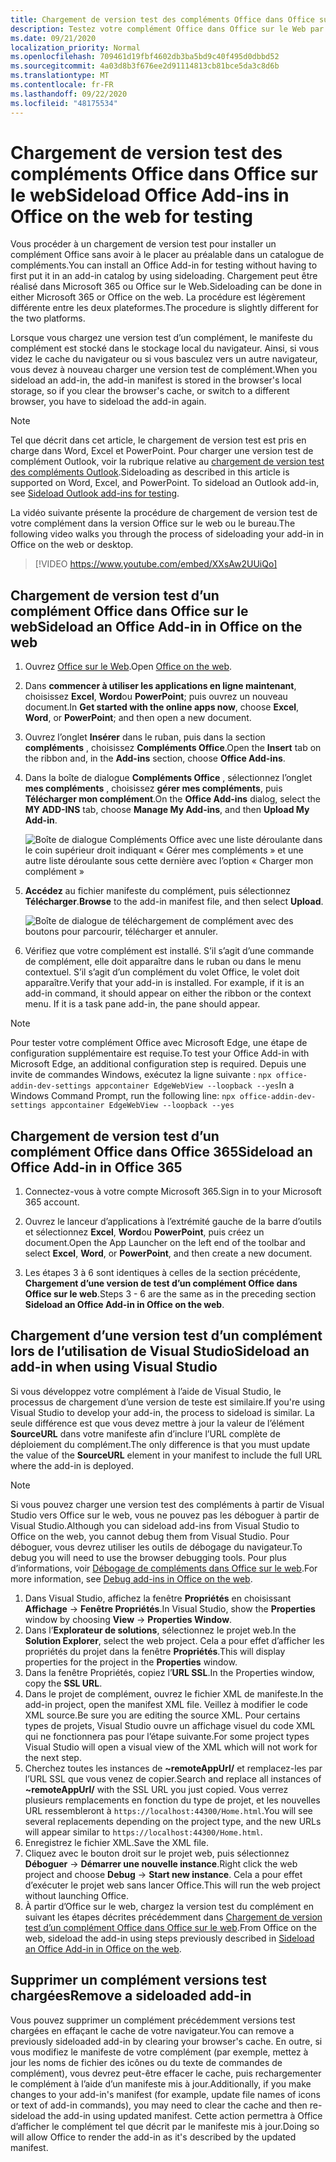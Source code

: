 ```yaml
---
title: Chargement de version test des compléments Office dans Office sur le web
description: Testez votre complément Office dans Office sur le Web par chargement.
ms.date: 09/21/2020
localization_priority: Normal
ms.openlocfilehash: 709461d19fbf4602db3ba5bd9c40f495d0dbbd52
ms.sourcegitcommit: 4a03d8b3f676ee2d91114813cb81bce5da3c8d6b
ms.translationtype: MT
ms.contentlocale: fr-FR
ms.lasthandoff: 09/22/2020
ms.locfileid: "48175534"
---
```

# <a name="sideload-office-add-ins-in-office-on-the-web-for-testing"></a><span data-ttu-id="9abb8-103">Chargement de version test des compléments Office dans Office sur le web</span><span class="sxs-lookup"><span data-stu-id="9abb8-103">Sideload Office Add-ins in Office on the web for testing</span></span>

<span data-ttu-id="9abb8-104">Vous procéder à un chargement de version test pour installer un complément Office sans avoir à le placer au préalable dans un catalogue de compléments.</span><span class="sxs-lookup"><span data-stu-id="9abb8-104">You can install an Office Add-in for testing without having to first put it in an add-in catalog by using sideloading.</span></span> <span data-ttu-id="9abb8-105">Chargement peut être réalisé dans Microsoft 365 ou Office sur le Web.</span><span class="sxs-lookup"><span data-stu-id="9abb8-105">Sideloading can be done in either Microsoft 365 or Office on the web.</span></span> <span data-ttu-id="9abb8-106">La procédure est légèrement différente entre les deux plateformes.</span><span class="sxs-lookup"><span data-stu-id="9abb8-106">The procedure is slightly different for the two platforms.</span></span>

<span data-ttu-id="9abb8-107">Lorsque vous chargez une version test d’un complément, le manifeste du complément est stocké dans le stockage local du navigateur. Ainsi, si vous videz le cache du navigateur ou si vous basculez vers un autre navigateur, vous devez à nouveau charger une version test de complément.</span><span class="sxs-lookup"><span data-stu-id="9abb8-107">When you sideload an add-in, the add-in manifest is stored in the browser's local storage, so if you clear the browser's cache, or switch to a different browser, you have to sideload the add-in again.</span></span>

> [!NOTE]
> <span data-ttu-id="9abb8-p102">Tel que décrit dans cet article, le chargement de version test est pris en charge dans Word, Excel et PowerPoint. Pour charger une version test de complément Outlook, voir la rubrique relative au [chargement de version test des compléments Outlook](../outlook/sideload-outlook-add-ins-for-testing.md).</span><span class="sxs-lookup"><span data-stu-id="9abb8-p102">Sideloading as described in this article is supported on Word, Excel, and PowerPoint. To sideload an Outlook add-in, see [Sideload Outlook add-ins for testing](../outlook/sideload-outlook-add-ins-for-testing.md).</span></span>

<span data-ttu-id="9abb8-110">La vidéo suivante présente la procédure de chargement de version test de votre complément dans la version Office sur le web ou le bureau.</span><span class="sxs-lookup"><span data-stu-id="9abb8-110">The following video walks you through the process of sideloading your add-in in Office on the web or desktop.</span></span>

> [!VIDEO https://www.youtube.com/embed/XXsAw2UUiQo]

## <a name="sideload-an-office-add-in-in-office-on-the-web"></a><span data-ttu-id="9abb8-111">Chargement de version test d’un complément Office dans Office sur le web</span><span class="sxs-lookup"><span data-stu-id="9abb8-111">Sideload an Office Add-in in Office on the web</span></span>

1. <span data-ttu-id="9abb8-112">Ouvrez [Office sur le Web](https://office.live.com/).</span><span class="sxs-lookup"><span data-stu-id="9abb8-112">Open [Office on the web](https://office.live.com/).</span></span>

2. <span data-ttu-id="9abb8-113">Dans **commencer à utiliser les applications en ligne maintenant**, choisissez **Excel**, **Word**ou **PowerPoint**; puis ouvrez un nouveau document.</span><span class="sxs-lookup"><span data-stu-id="9abb8-113">In **Get started with the online apps now**, choose **Excel**, **Word**, or **PowerPoint**; and then open a new document.</span></span>

3. <span data-ttu-id="9abb8-114">Ouvrez l’onglet **Insérer** dans le ruban, puis dans la section **compléments** , choisissez **Compléments Office**.</span><span class="sxs-lookup"><span data-stu-id="9abb8-114">Open the **Insert** tab on the ribbon and, in the **Add-ins** section, choose **Office Add-ins**.</span></span>

4. <span data-ttu-id="9abb8-115">Dans la boîte de dialogue **Compléments Office** , sélectionnez l’onglet **mes compléments** , choisissez **gérer mes compléments**, puis **Télécharger mon complément**.</span><span class="sxs-lookup"><span data-stu-id="9abb8-115">On the **Office Add-ins** dialog, select the **MY ADD-INS** tab, choose **Manage My Add-ins**, and then **Upload My Add-in**.</span></span>

    ![Boîte de dialogue Compléments Office avec une liste déroulante dans le coin supérieur droit indiquant « Gérer mes compléments » et une autre liste déroulante sous cette dernière avec l’option « Charger mon complément »](../images/office-add-ins-my-account.png)

5. <span data-ttu-id="9abb8-117">**Accédez** au fichier manifeste du complément, puis sélectionnez **Télécharger**.</span><span class="sxs-lookup"><span data-stu-id="9abb8-117">**Browse** to the add-in manifest file, and then select **Upload**.</span></span>

    ![Boîte de dialogue de téléchargement de complément avec des boutons pour parcourir, télécharger et annuler.](../images/upload-add-in.png)

6. <span data-ttu-id="9abb8-p103">Vérifiez que votre complément est installé. S’il s’agit d’une commande de complément, elle doit apparaître dans le ruban ou dans le menu contextuel. S’il s’agit d’un complément du volet Office, le volet doit apparaître.</span><span class="sxs-lookup"><span data-stu-id="9abb8-p103">Verify that your add-in is installed. For example, if it is an add-in command, it should appear on either the ribbon or the context menu. If it is a task pane add-in, the pane should appear.</span></span>

> [!NOTE]
> <span data-ttu-id="9abb8-122">Pour tester votre complément Office avec Microsoft Edge, une étape de configuration supplémentaire est requise.</span><span class="sxs-lookup"><span data-stu-id="9abb8-122">To test your Office Add-in with Microsoft Edge, an additional configuration step is required.</span></span> <span data-ttu-id="9abb8-123">Depuis une invite de commandes Windows, exécutez la ligne suivante : `npx office-addin-dev-settings appcontainer EdgeWebView --loopback --yes`</span><span class="sxs-lookup"><span data-stu-id="9abb8-123">In a Windows Command Prompt, run the following line: `npx office-addin-dev-settings appcontainer EdgeWebView --loopback --yes`</span></span>

## <a name="sideload-an-office-add-in-in-office-365"></a><span data-ttu-id="9abb8-124">Chargement de version test d’un complément Office dans Office 365</span><span class="sxs-lookup"><span data-stu-id="9abb8-124">Sideload an Office Add-in in Office 365</span></span>

1. <span data-ttu-id="9abb8-125">Connectez-vous à votre compte Microsoft 365.</span><span class="sxs-lookup"><span data-stu-id="9abb8-125">Sign in to your Microsoft 365 account.</span></span>

2. <span data-ttu-id="9abb8-126">Ouvrez le lanceur d’applications à l’extrémité gauche de la barre d’outils et sélectionnez **Excel**, **Word**ou **PowerPoint**, puis créez un document.</span><span class="sxs-lookup"><span data-stu-id="9abb8-126">Open the App Launcher on the left end of the toolbar and select **Excel**, **Word**, or **PowerPoint**, and then create a new document.</span></span>

3. <span data-ttu-id="9abb8-127">Les étapes 3 à 6 sont identiques à celles de la section précédente, **Chargement d’une version de test d’un complément Office dans Office sur le web**.</span><span class="sxs-lookup"><span data-stu-id="9abb8-127">Steps 3 - 6 are the same as in the preceding section **Sideload an Office Add-in in Office on the web**.</span></span>

## <a name="sideload-an-add-in-when-using-visual-studio"></a><span data-ttu-id="9abb8-128">Chargement d’une version test d’un complément lors de l’utilisation de Visual Studio</span><span class="sxs-lookup"><span data-stu-id="9abb8-128">Sideload an add-in when using Visual Studio</span></span>

<span data-ttu-id="9abb8-129">Si vous développez votre complément à l’aide de Visual Studio, le processus de chargement d’une version de teste est similaire.</span><span class="sxs-lookup"><span data-stu-id="9abb8-129">If you're using Visual Studio to develop your add-in, the process to sideload is similar.</span></span> <span data-ttu-id="9abb8-130">La seule différence est que vous devez mettre à jour la valeur de l’élément **SourceURL** dans votre manifeste afin d’inclure l’URL complète de déploiement du complément.</span><span class="sxs-lookup"><span data-stu-id="9abb8-130">The only difference is that you must update the value of the **SourceURL** element in your manifest to include the full URL where the add-in is deployed.</span></span>

> [!NOTE]
> <span data-ttu-id="9abb8-131">Si vous pouvez charger une version test des compléments à partir de Visual Studio vers Office sur le web, vous ne pouvez pas les déboguer à partir de Visual Studio.</span><span class="sxs-lookup"><span data-stu-id="9abb8-131">Although you can sideload add-ins from Visual Studio to Office on the web, you cannot debug them from Visual Studio.</span></span> <span data-ttu-id="9abb8-132">Pour déboguer, vous devrez utiliser les outils de débogage du navigateur.</span><span class="sxs-lookup"><span data-stu-id="9abb8-132">To debug you will need to use the browser debugging tools.</span></span> <span data-ttu-id="9abb8-133">Pour plus d’informations, voir [Débogage de compléments dans Office sur le web](debug-add-ins-in-office-online.md).</span><span class="sxs-lookup"><span data-stu-id="9abb8-133">For more information, see [Debug add-ins in Office on the web](debug-add-ins-in-office-online.md).</span></span>

1. <span data-ttu-id="9abb8-134">Dans Visual Studio, affichez la fenêtre **Propriétés** en choisissant **Affichage** -> **Fenêtre Propriétés**.</span><span class="sxs-lookup"><span data-stu-id="9abb8-134">In Visual Studio, show the **Properties** window by choosing **View** -> **Properties Window**.</span></span>
2. <span data-ttu-id="9abb8-135">Dans l’**Explorateur de solutions**, sélectionnez le projet web.</span><span class="sxs-lookup"><span data-stu-id="9abb8-135">In the **Solution Explorer**, select the web project.</span></span> <span data-ttu-id="9abb8-136">Cela a pour effet d’afficher les propriétés du projet dans la fenêtre **Propriétés**.</span><span class="sxs-lookup"><span data-stu-id="9abb8-136">This will display properties for the project in the **Properties** window.</span></span>
3. <span data-ttu-id="9abb8-137">Dans la fenêtre Propriétés, copiez l’**URL SSL**.</span><span class="sxs-lookup"><span data-stu-id="9abb8-137">In the Properties window, copy the **SSL URL**.</span></span>
4. <span data-ttu-id="9abb8-138">Dans le projet de complément, ouvrez le fichier XML de manifeste.</span><span class="sxs-lookup"><span data-stu-id="9abb8-138">In the add-in project, open the manifest XML file.</span></span> <span data-ttu-id="9abb8-139">Veillez à modifier le code XML source.</span><span class="sxs-lookup"><span data-stu-id="9abb8-139">Be sure you are editing the source XML.</span></span> <span data-ttu-id="9abb8-140">Pour certains types de projets, Visual Studio ouvre un affichage visuel du code XML qui ne fonctionnera pas pour l’étape suivante.</span><span class="sxs-lookup"><span data-stu-id="9abb8-140">For some project types Visual Studio will open a visual view of the XML which will not work for the next step.</span></span>
5. <span data-ttu-id="9abb8-141">Cherchez toutes les instances de **~remoteAppUrl/** et remplacez-les par l’URL SSL que vous venez de copier.</span><span class="sxs-lookup"><span data-stu-id="9abb8-141">Search and replace all instances of **~remoteAppUrl/** with the SSL URL you just copied.</span></span> <span data-ttu-id="9abb8-142">Vous verrez plusieurs remplacements en fonction du type de projet, et les nouvelles URL ressembleront à `https://localhost:44300/Home.html`.</span><span class="sxs-lookup"><span data-stu-id="9abb8-142">You will see several replacements depending on the project type, and the new URLs will appear similar to `https://localhost:44300/Home.html`.</span></span>
6. <span data-ttu-id="9abb8-143">Enregistrez le fichier XML.</span><span class="sxs-lookup"><span data-stu-id="9abb8-143">Save the XML file.</span></span>
7. <span data-ttu-id="9abb8-144">Cliquez avec le bouton droit sur le projet web, puis sélectionnez **Déboguer** -> **Démarrer une nouvelle instance**.</span><span class="sxs-lookup"><span data-stu-id="9abb8-144">Right click the web project and choose **Debug** -> **Start new instance**.</span></span> <span data-ttu-id="9abb8-145">Cela a pour effet d’exécuter le projet web sans lancer Office.</span><span class="sxs-lookup"><span data-stu-id="9abb8-145">This will run the web project without launching Office.</span></span>
8. <span data-ttu-id="9abb8-146">À partir d’Office sur le web, chargez la version test du complément en suivant les étapes décrites précédemment dans [Chargement de version test d’un complément Office dans Office sur le web](#sideload-an-office-add-in-in-office-on-the-web).</span><span class="sxs-lookup"><span data-stu-id="9abb8-146">From Office on the web, sideload the add-in using steps previously described in [Sideload an Office Add-in in Office on the web](#sideload-an-office-add-in-in-office-on-the-web).</span></span>

## <a name="remove-a-sideloaded-add-in"></a><span data-ttu-id="9abb8-147">Supprimer un complément versions test chargées</span><span class="sxs-lookup"><span data-stu-id="9abb8-147">Remove a sideloaded add-in</span></span>

<span data-ttu-id="9abb8-148">Vous pouvez supprimer un complément précédemment versions test chargées en effaçant le cache de votre navigateur.</span><span class="sxs-lookup"><span data-stu-id="9abb8-148">You can remove a previously sideloaded add-in by clearing your browser's cache.</span></span> <span data-ttu-id="9abb8-149">En outre, si vous modifiez le manifeste de votre complément (par exemple, mettez à jour les noms de fichier des icônes ou du texte de commandes de complément), vous devrez peut-être effacer le cache, puis rechargementer le complément à l’aide d’un manifeste mis à jour.</span><span class="sxs-lookup"><span data-stu-id="9abb8-149">Additionally, if you make changes to your add-in's manifest (for example, update file names of icons or text of add-in commands), you may need to clear the cache and then re-sideload the add-in using updated manifest.</span></span> <span data-ttu-id="9abb8-150">Cette action permettra à Office d’afficher le complément tel que décrit par le manifeste mis à jour.</span><span class="sxs-lookup"><span data-stu-id="9abb8-150">Doing so will allow Office to render the add-in as it's described by the updated manifest.</span></span>
